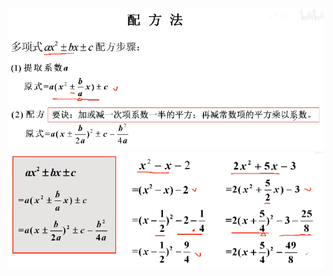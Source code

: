 ![](../../photo/Pasted%20image%2020240319165803.png)
![](../../photo/Pasted%20image%2020240319165850.png)
